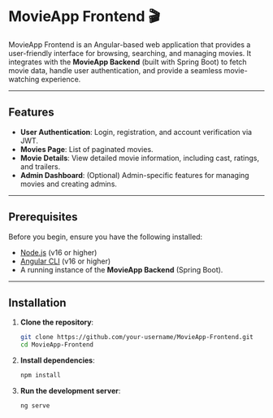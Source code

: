 # MovieApp Frontend 🎬

MovieApp Frontend is an Angular-based web application that provides a user-friendly interface for browsing, searching, and managing movies. It integrates with the **MovieApp Backend** (built with Spring Boot) to fetch movie data, handle user authentication, and provide a seamless movie-watching experience.

---

## Features

- **User Authentication**: Login, registration, and account verification via JWT.
- **Movies Page**: List of paginated movies.
- **Movie Details**: View detailed movie information, including cast, ratings, and trailers.
- **Admin Dashboard**: (Optional) Admin-specific features for managing movies and creating admins.

---

## Prerequisites

Before you begin, ensure you have the following installed:

- [Node.js](https://nodejs.org/) (v16 or higher)
- [Angular CLI](https://angular.io/cli) (v16 or higher)
- A running instance of the **MovieApp Backend** (Spring Boot).

---

## Installation

1. **Clone the repository**:
   ```bash
   git clone https://github.com/your-username/MovieApp-Frontend.git
   cd MovieApp-Frontend

2. **Install dependencies**:
   ```bash
   npm install

3. **Run the development server**:
   ```bash
   ng serve

